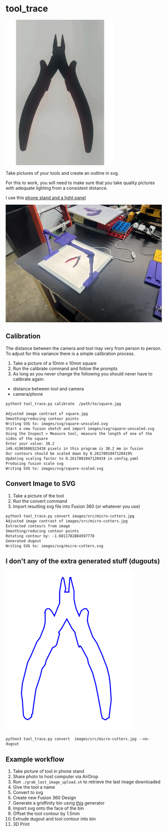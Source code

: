 # tool_trace
![photo-to-svg](https://github.com/akonkol/tool_trace/blob/main/images/docs/photo-to-svg.gif?raw=true)

Take pictures of your tools and create an outline in svg.

For this to work, you will need to make sure that you take quality pictures with adequate lighting
from a consistent distance.

I use this [phone stand and a light panel](https://www.printables.com/model/785851-phone-camerascanner-stand)

![Phone Stand](https://github.com/akonkol/tool_trace/blob/main/images/docs/phone-stand.jpg?raw=true)

## Calibration
The distance between the camera and tool may very from person to person. To adjust for this 
variance there is a simple calibration process.

1) Take a picture of a 10mm x 10mm square
2) Run the calibrate command and follow the prompts
3) As long as you never change the following you should never have to calibrate again:
  - distance between tool and camera 
  - camera/phone 

```
python3 tool_trace.py calibrate  /path/to/square.jpg

Adjusted image contrast of square.jpg
Smoothing/reducing contour points
Writing SVG to: images/svg/square-unscaled.svg
Start a new fusion sketch and import images/svg/square-unscaled.svg
Using the Inspect > Measure tool, measure the length of one of the sides of the square
Enter your value: 38.2
149.41903686523438 pixels in this program is 38.2 mm in fusion
Our contours should be scaled down by 0.2617801047120419%
Updating scaling factor to 0.2617801047120419 in config.yaml
Producing fusion scale svg
Writing SVG to: images/svg/square-scaled.svg
```

## Convert Image to SVG
1) Take a picture of the tool
2) Run the convert command
3) Import resulting svg file into Fusion 360 (or whatever you use)

```
python3 tool_trace.py convert images/src/micro-cutters.jpg
Adjusted image contrast of images/src/micro-cutters.jpg
Extracted contours from image
Smoothing/reducing contour points
Rotating contour by: -1.6011782884597778
Generated dugout
Writing SVG to: images/svg/micro-cutters.svg
```

## I don't any of the extra generated stuff (dugouts) 

![photo-to-svg-no-dugout](https://github.com/akonkol/tool_trace/blob/main/images/docs/micro-cutters-no-dugout.jpg?raw=true)
```
python3 tool_trace.py convert  images/src/micro-cutters.jpg --no-dugout
```


## Example workflow
1) Take picture of tool in phone stand
2) Share photo to host computer via AirDrop
3) Run `./grab_last_image_upload.sh` to retrieve the last image downloaded
4) Give the tool a name
5) Convert to svg
6) Create new Fusion 360 Design
7) Generate a gridfinity bin using [this](https://apps.autodesk.com/FUSION/en/Detail/Index?id=7197558650811789&appLang=en&os=Mac) generator
8) Import svg onto the face of the bin
9) Offset the tool contour by 1.5mm
10) Extrude dugout and tool contour into bin
11) 3D Print
